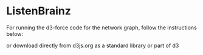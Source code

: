 # ListenBrainz

For running the d3-force code for the network graph, follow the instructions below:



<script src="https://d3js.org/d3-dispatch.v1.min.js"></script>



<script src="https://d3js.org/d3-quadtree.v1.min.js"></script>



<script src="https://d3js.org/d3-timer.v1.min.js"></script>



<script src="https://d3js.org/d3-force.v2.min.js"></script>




<script>
  
  

var simulation = d3.forceSimulation(nodes);



</script>



or download directly from  d3js.org as a standard library or part of d3
